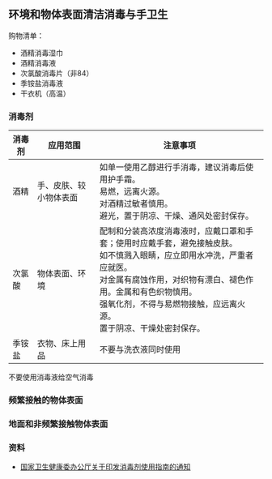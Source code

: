 ## 环境和物体表面清洁消毒与手卫生

购物清单：

- 酒精消毒湿巾
- 酒精消毒液
- 次氯酸消毒片（非84）
- 季铵盐消毒液
- 干衣机（高温）

### 消毒剂

| 消毒剂 | 应用范围 | 注意事项 |
| --- | --- | --- |
| 酒精 | 手、皮肤、较小物体表面 | 如单一使用乙醇进行手消毒，建议消毒后使用护手霜。<br>易燃，远离火源。<br>对酒精过敏者慎用。<br>避光，置于阴凉、干燥、通风处密封保存。 |
| 次氯酸 | 物体表面、环境 | 配制和分装高浓度消毒液时，应戴口罩和手套；使用时应戴手套，避免接触皮肤。<br>如不慎溅入眼睛，应立即用水冲洗，严重者应就医。<br>对金属有腐蚀作用，对织物有漂白、褪色作用。金属和有色织物慎用。<br>强氧化剂，不得与易燃物接触，应远离火源。<br>置于阴凉、干燥处密封保存。 |
| 季铵盐 | 衣物、床上用品 | 不要与洗衣液同时使用 |

不要使用消毒液给空气消毒

### 频繁接触的物体表面

### 地面和非频繁接触物体表面

### 资料

- [国家卫生健康委办公厅关于印发消毒剂使用指南的通知](http://www.nhc.gov.cn/zhjcj/s9141/202002/b9891e8c86d141a08ec45c6a18e21dc2.shtml)
